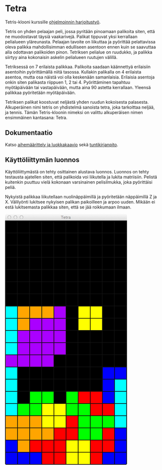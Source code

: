 # Tetra
Tetris-klooni kurssille [ohjelmoinnin harjoitustyö](https://github.com/javaLabra/Javalabra2016-3).

Tetris on yhden pelaajan peli, jossa pyritään pinoamaan palikoita siten, että ne muodostavat täysiä vaakarivejä. Palikat tippuvat yksi kerrallaan pelialueen yläreunasta. Pelaajan tavoite on liikuttaa ja pyörittää pelattavissa oleva palikka mahdollisimman edulliseen asentoon ennen kuin se saavuttaa alla odottavan palikoiden pinon. Tetriksen pelialue on ruudukko, ja palikka siirtyy aina kokonaisin askelin pelialueen ruutujen välillä.

Tetriksessä on 7 erilaista palikkaa. Palikoita saadaan käännettyä erilaisiin asentoihin pyörittämällä niitä tasossa. Kullakin palikalla on 4 erilaista asentoa, mutta osa näistä voi olla keskenään samanlaisia. Erilaisia asentoja onkin siten palikasta riippuen 1, 2 tai 4. Pyörittäminen tapahtuu myötäpäivään tai vastapäivään, mutta aina 90 astetta kerrallaan. Yleensä palikkaa pyöritetään myötäpäivään.

Tetriksen palikat koostuvat neljästä yhden ruudun kokoisesta palasesta. Alkuperäinen nimi tetris on yhdistelmä sanoista tetra, joka tarkoittaa neljää, ja tennis. Tämän Tetris-kloonin nimeksi on valittu alkuperäisen nimen ensimmäinen kantasana: Tetra.

## Dokumentaatio

Katso [aihemäärittely ja luokkakaavio](dokumentointi/aiheenKuvausJaRakenne.md) sekä [tuntikirjanpito](dokumentointi/tuntikirjanpito.md).

## Käyttöliittymän luonnos

Käyttöliittymästä on tehty osittainen alustava luonnos. Luonnos on tehty testausta ajatellen siten, että palikoida voi liikutella ja lukita matriisiin. Pelistä kuitenkin puuttuu vielä kokonaan varsinainen pelisilmukka, joka pyörittäisi peliä.

Nykyistä palikkaa liikutellaan nuolinäppäimillä ja pyöritetään näppäimillä Z ja X. Välilyönti lukitsee nykyisen palikan paikoilleen ja arpoo uuden. Mikään ei estä lukitsemasta palikkaa siten, että se jää roikkumaan ilmaan.

![Kuvakaappaus](dokumentointi/kuvakaappaus.png)
